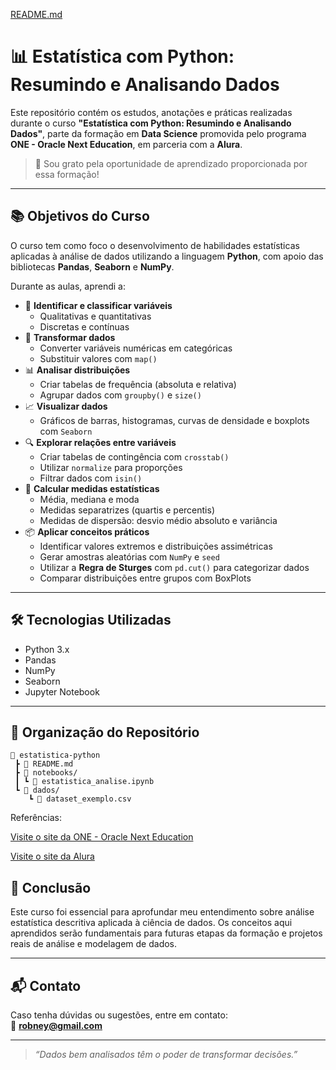 [README.md](https://github.com/user-attachments/files/21447536/README.md)
# 📊 Estatística com Python: Resumindo e Analisando Dados

Este repositório contém os estudos, anotações e práticas realizadas durante o curso **"Estatística com Python: Resumindo e Analisando Dados"**, parte da formação em **Data Science** promovida pelo programa **ONE - Oracle Next Education**, em parceria com a **Alura**.

> 🙏 Sou grato pela oportunidade de aprendizado proporcionada por essa formação!

---

## 📚 Objetivos do Curso

O curso tem como foco o desenvolvimento de habilidades estatísticas aplicadas à análise de dados utilizando a linguagem **Python**, com apoio das bibliotecas **Pandas**, **Seaborn** e **NumPy**.

Durante as aulas, aprendi a:

- 📌 **Identificar e classificar variáveis**
  - Qualitativas e quantitativas
  - Discretas e contínuas
- 🔄 **Transformar dados**
  - Converter variáveis numéricas em categóricas
  - Substituir valores com `map()`
- 📊 **Analisar distribuições**
  - Criar tabelas de frequência (absoluta e relativa)
  - Agrupar dados com `groupby()` e `size()`
- 📈 **Visualizar dados**
  - Gráficos de barras, histogramas, curvas de densidade e boxplots com `Seaborn`
- 🔍 **Explorar relações entre variáveis**
  - Criar tabelas de contingência com `crosstab()`
  - Utilizar `normalize` para proporções
  - Filtrar dados com `isin()`
- 📏 **Calcular medidas estatísticas**
  - Média, mediana e moda
  - Medidas separatrizes (quartis e percentis)
  - Medidas de dispersão: desvio médio absoluto e variância
- 📦 **Aplicar conceitos práticos**
  - Identificar valores extremos e distribuições assimétricas
  - Gerar amostras aleatórias com `NumPy` e `seed`
  - Utilizar a **Regra de Sturges** com `pd.cut()` para categorizar dados
  - Comparar distribuições entre grupos com BoxPlots

---

## 🛠️ Tecnologias Utilizadas

- Python 3.x
- Pandas
- NumPy
- Seaborn
- Jupyter Notebook

---

## 📁 Organização do Repositório

```
📂 estatistica-python
 ┣ 📄 README.md
 ┣ 📁 notebooks/
 ┃ ┗ 📄 estatistica_analise.ipynb
 ┗ 📁 dados/
    ┗ 📄 dataset_exemplo.csv
```
Referências:

[Visite o site da ONE - Oracle Next Education](https://www.oracle.com/br/education/oracle-next-education/)

[Visite o site da Alura](https://www.alura.com.br)


## 🚀 Conclusão

Este curso foi essencial para aprofundar meu entendimento sobre análise estatística descritiva aplicada à ciência de dados. Os conceitos aqui aprendidos serão fundamentais para futuras etapas da formação e projetos reais de análise e modelagem de dados.

---

## 📬 Contato

Caso tenha dúvidas ou sugestões, entre em contato:  
📧 **robney@gmail.com**

---

> _“Dados bem analisados têm o poder de transformar decisões.”_
